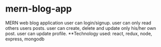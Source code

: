 # mern-blog-app
MERN web blog application 
user can login/signup. 
user can only read others users posts. 
user can create, delete and update only his/her own post. 
user can update profile. 
**Technology used: react, redux, node, express, mongodb

